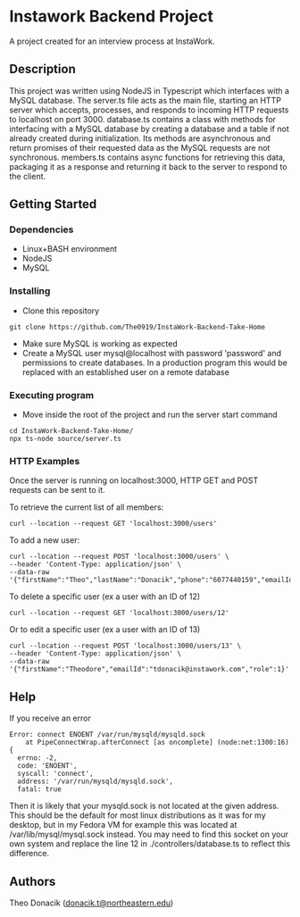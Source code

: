 # Instawork Backend Project

A project created for an interview process at InstaWork.

## Description

This project was written using NodeJS in Typescript which interfaces with a MySQL database. The server.ts file acts as the main file, starting an HTTP server which accepts, processes, and responds to incoming HTTP requests to localhost on port 3000. database.ts contains a class with methods for interfacing with a MySQL database by creating a database and a table if not already created during initialization. Its methods are asynchronous and return promises of their requested data as the MySQL requests are not synchronous. members.ts contains async functions for retrieving this data, packaging it as a response and returning it back to the server to respond to the client.

## Getting Started

### Dependencies

* Linux+BASH environment
* NodeJS
* MySQL

### Installing

* Clone this repository
```
git clone https://github.com/The0919/InstaWork-Backend-Take-Home
```
* Make sure MySQL is working as expected
* Create a MySQL user mysql@localhost with password 'password' and permissions to create databases. In a production program this would be replaced with an established user on a remote database

### Executing program

* Move inside the root of the project and run the server start command
```
cd InstaWork-Backend-Take-Home/
npx ts-node source/server.ts
```
### HTTP Examples
Once the server is running on localhost:3000, HTTP GET and POST requests can be sent to it.

To retrieve the current list of all members:
```
curl --location --request GET 'localhost:3000/users'
```
To add a new user:
```
curl --location --request POST 'localhost:3000/users' \
--header 'Content-Type: application/json' \
--data-raw '{"firstName":"Theo","lastName":"Donacik","phone":"6077440159","emailId":"donacik.t@norhteastern.edu","role":0}'
```
To delete a specific user (ex a user with an ID of 12)
```
curl --location --request GET 'localhost:3000/users/12'
```
Or to edit a specific user (ex a user with an ID of 13)
```
curl --location --request POST 'localhost:3000/users/13' \
--header 'Content-Type: application/json' \
--data-raw '{"firstName":"Theodore","emailId":"tdonacik@instawork.com","role":1}'
```

## Help

If you receive an error 
```
Error: connect ENOENT /var/run/mysqld/mysqld.sock
    at PipeConnectWrap.afterConnect [as oncomplete] (node:net:1300:16) {
  errno: -2,
  code: 'ENOENT',
  syscall: 'connect',
  address: '/var/run/mysqld/mysqld.sock',
  fatal: true
```
Then it is likely that your mysqld.sock is not located at the given address. This should be the default for most linux distributions as it was for my desktop, but in my Fedora VM for example this was located at /var/lib/mysql/mysql.sock instead. You may need to find this socket on your own system and replace the line 12 in ./controllers/database.ts to reflect this difference.

## Authors

Theo Donacik (donacik.t@northeastern.edu)